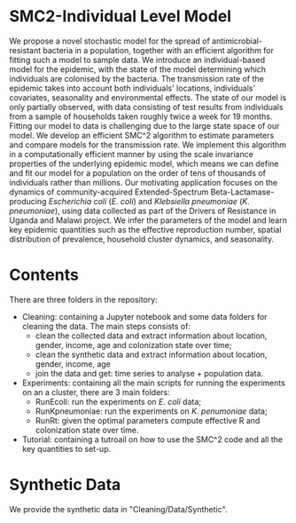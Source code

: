 # SMC2-Individual Level Model
We propose a novel stochastic model for the spread of antimicrobial-resistant bacteria in a population, together with an efficient algorithm for fitting such a model to sample data. We introduce an individual-based model for the epidemic, with the state of the model determining which individuals are colonised by the bacteria. The transmission rate of the epidemic takes into account both individuals' locations, individuals' covariates, seasonality and environmental effects. The state of our model is only partially observed, with data consisting of test results from individuals from a sample of households taken roughly twice a week for 19 months. Fitting our model to data is challenging due to the large state space of our model. We develop an efficient SMC^2 algorithm to estimate parameters and compare models for the transmission rate. We implement this algorithm in a computationally efficient manner by using the scale invariance properties of the underlying epidemic model, which means we can define and fit our model for a population on the order of tens of thousands of individuals rather than millions. Our motivating application focuses on the dynamics of community-acquired Extended-Spectrum Beta-Lactamase-producing _Escherichia coli_ (_E. coli_) and _Klebsiella pneumoniae_ (_K. pneumoniae_), using data collected as part of the Drivers of Resistance in Uganda and Malawi project. We infer the parameters of the model and learn key epidemic quantities such as the effective reproduction number, spatial distribution of prevalence, household cluster dynamics, and seasonality.

# Contents
There are three folders in the repository:
- Cleaning: containing a Jupyter notebook and some data folders for cleaning the data. The main steps consists of:
  - clean the collected data and extract information about location, gender, income, age and colonization state over time;
  - clean the synthetic data and extract information about location, gender, income, age
  - join the data and get: time series to analyse + population data.
- Experiments: containing all the main scripts for running the experiments on an a cluster, there are 3 main folders:
  - RunEcoli: run the experiments on _E. coli_ data;
  - RunKpneumoniae: run the experiments on _K. penumoniae_ data;
  - RunRt: given the optimal parameters compute effective R and colonization state over time.
- Tutorial: containing a tutroail on how to use the SMC^2 code and all the key quantities to set-up.

# Synthetic Data
We provide the synthetic data in "Cleaning/Data/Synthetic".

